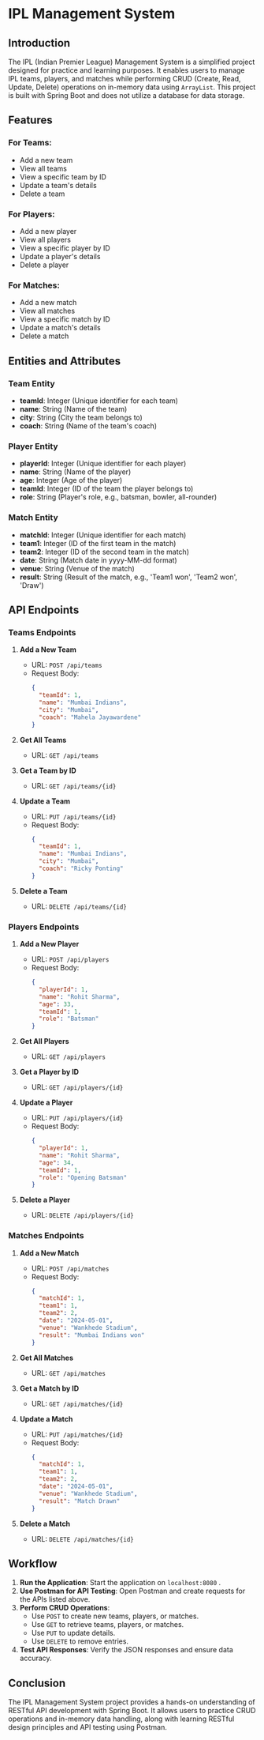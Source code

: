 # IPL Management System

## Introduction

The IPL (Indian Premier League) Management System is a simplified project designed for practice and learning purposes. It enables users to manage IPL teams, players, and matches while performing CRUD (Create, Read, Update, Delete) operations on in-memory data using `ArrayList`. This project is built with Spring Boot and does not utilize a database for data storage.

## Features

### For Teams:

- Add a new team
- View all teams
- View a specific team by ID
- Update a team's details
- Delete a team

### For Players:

- Add a new player
- View all players
- View a specific player by ID
- Update a player's details
- Delete a player

### For Matches:

- Add a new match
- View all matches
- View a specific match by ID
- Update a match's details
- Delete a match

## Entities and Attributes

### Team Entity

- **teamId**: Integer (Unique identifier for each team)
- **name**: String (Name of the team)
- **city**: String (City the team belongs to)
- **coach**: String (Name of the team's coach)

### Player Entity

- **playerId**: Integer (Unique identifier for each player)
- **name**: String (Name of the player)
- **age**: Integer (Age of the player)
- **teamId**: Integer (ID of the team the player belongs to)
- **role**: String (Player's role, e.g., batsman, bowler, all-rounder)

### Match Entity

- **matchId**: Integer (Unique identifier for each match)
- **team1**: Integer (ID of the first team in the match)
- **team2**: Integer (ID of the second team in the match)
- **date**: String (Match date in yyyy-MM-dd format)
- **venue**: String (Venue of the match)
- **result**: String (Result of the match, e.g., 'Team1 won', 'Team2 won', 'Draw')

## API Endpoints

### Teams Endpoints

1. **Add a New Team**

   - URL: `POST /api/teams`
   - Request Body:
     ```json
     {
       "teamId": 1,
       "name": "Mumbai Indians",
       "city": "Mumbai",
       "coach": "Mahela Jayawardene"
     }
     ```

2. **Get All Teams**

   - URL: `GET /api/teams`

3. **Get a Team by ID**

   - URL: `GET /api/teams/{id}`

4. **Update a Team**

   - URL: `PUT /api/teams/{id}`
   - Request Body:
     ```json
     {
       "teamId": 1,
       "name": "Mumbai Indians",
       "city": "Mumbai",
       "coach": "Ricky Ponting"
     }
     ```

5. **Delete a Team**

   - URL: `DELETE /api/teams/{id}`

### Players Endpoints

1. **Add a New Player**

   - URL: `POST /api/players`
   - Request Body:
     ```json
     {
       "playerId": 1,
       "name": "Rohit Sharma",
       "age": 33,
       "teamId": 1,
       "role": "Batsman"
     }
     ```

2. **Get All Players**

   - URL: `GET /api/players`

3. **Get a Player by ID**

   - URL: `GET /api/players/{id}`

4. **Update a Player**

   - URL: `PUT /api/players/{id}`
   - Request Body:
     ```json
     {
       "playerId": 1,
       "name": "Rohit Sharma",
       "age": 34,
       "teamId": 1,
       "role": "Opening Batsman"
     }
     ```

5. **Delete a Player**

   - URL: `DELETE /api/players/{id}`

### Matches Endpoints

1. **Add a New Match**

   - URL: `POST /api/matches`
   - Request Body:
     ```json
     {
       "matchId": 1,
       "team1": 1,
       "team2": 2,
       "date": "2024-05-01",
       "venue": "Wankhede Stadium",
       "result": "Mumbai Indians won"
     }
     ```

2. **Get All Matches**

   - URL: `GET /api/matches`

3. **Get a Match by ID**

   - URL: `GET /api/matches/{id}`

4. **Update a Match**

   - URL: `PUT /api/matches/{id}`
   - Request Body:
     ```json
     {
       "matchId": 1,
       "team1": 1,
       "team2": 2,
       "date": "2024-05-01",
       "venue": "Wankhede Stadium",
       "result": "Match Drawn"
     }
     ```

5. **Delete a Match**

   - URL: `DELETE /api/matches/{id}`

## Workflow

1. **Run the Application**: Start the application on `localhost:8080` .
2. **Use Postman for API Testing**: Open Postman and create requests for the APIs listed above.
3. **Perform CRUD Operations**:
   - Use `POST` to create new teams, players, or matches.
   - Use `GET` to retrieve teams, players, or matches.
   - Use `PUT` to update details.
   - Use `DELETE` to remove entries.
4. **Test API Responses**: Verify the JSON responses and ensure data accuracy.

## Conclusion

The IPL Management System project provides a hands-on understanding of RESTful API development with Spring Boot. It allows users to practice CRUD operations and in-memory data handling, along with learning RESTful design principles and API testing using Postman.



